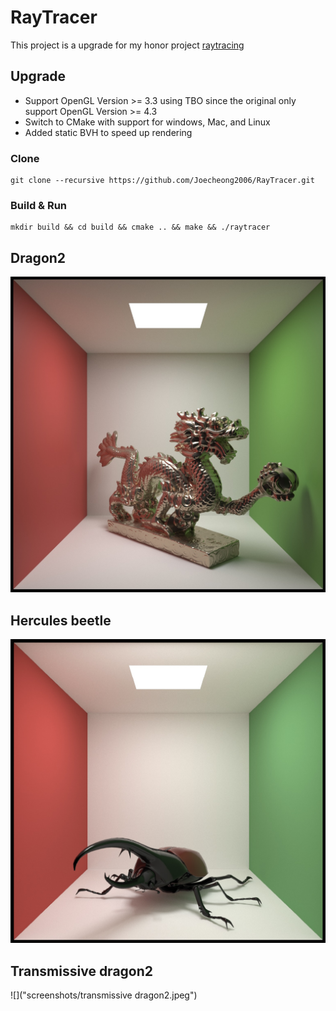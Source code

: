 # RayTracer
This project is a upgrade for my honor project [raytracing](https://github.com/Joecheong2006/raytracing)

## Upgrade
* Support OpenGL Version >= 3.3 using TBO since the original only support OpenGL Version >= 4.3
* Switch to CMake with support for windows, Mac, and Linux
* Added static BVH to speed up rendering

### Clone
```
git clone --recursive https://github.com/Joecheong2006/RayTracer.git
```

### Build & Run
```
mkdir build && cd build && cmake .. && make && ./raytracer
```

## Dragon2
![](screenshots/dragon2.jpeg)

## Hercules beetle
![](screenshots/herculesBeetle.jpeg)

## Transmissive dragon2
![]("screenshots/transmissive dragon2.jpeg")
